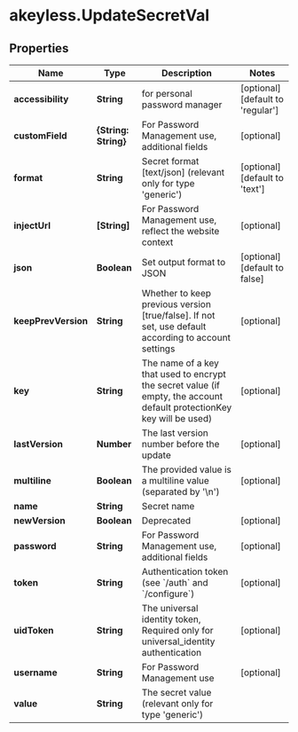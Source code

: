 # akeyless.UpdateSecretVal

## Properties

Name | Type | Description | Notes
------------ | ------------- | ------------- | -------------
**accessibility** | **String** | for personal password manager | [optional] [default to &#39;regular&#39;]
**customField** | **{String: String}** | For Password Management use, additional fields | [optional] 
**format** | **String** | Secret format [text/json] (relevant only for type &#39;generic&#39;) | [optional] [default to &#39;text&#39;]
**injectUrl** | **[String]** | For Password Management use, reflect the website context | [optional] 
**json** | **Boolean** | Set output format to JSON | [optional] [default to false]
**keepPrevVersion** | **String** | Whether to keep previous version [true/false]. If not set, use default according to account settings | [optional] 
**key** | **String** | The name of a key that used to encrypt the secret value (if empty, the account default protectionKey key will be used) | [optional] 
**lastVersion** | **Number** | The last version number before the update | [optional] 
**multiline** | **Boolean** | The provided value is a multiline value (separated by &#39;\\n&#39;) | [optional] 
**name** | **String** | Secret name | 
**newVersion** | **Boolean** | Deprecated | [optional] 
**password** | **String** | For Password Management use, additional fields | [optional] 
**token** | **String** | Authentication token (see &#x60;/auth&#x60; and &#x60;/configure&#x60;) | [optional] 
**uidToken** | **String** | The universal identity token, Required only for universal_identity authentication | [optional] 
**username** | **String** | For Password Management use | [optional] 
**value** | **String** | The secret value (relevant only for type &#39;generic&#39;) | 



